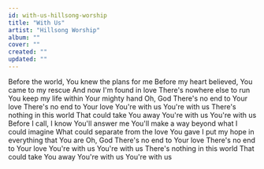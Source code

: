 ```yaml
---
id: with-us-hillsong-worship
title: "With Us"
artist: "Hillsong Worship"
album: ""
cover: ""
created: ""
updated: ""
---
```


Before the world, You knew the plans for me
Before my heart believed, You came to my rescue
And now I'm found in love
There's nowhere else to run
You keep my life within Your mighty hand
Oh, God
There's no end to Your love
There's no end to Your love
You're with us
You're with us
There's nothing in this world
That could take You away
You're with us
You're with us
Before I call, I know You'll answer me
You'll make a way beyond what I could imagine
What could separate from the love You gave
I put my hope in everything that You are
Oh, God
There's no end to Your love
There's no end to Your love
You're with us
You're with us
There's nothing in this world
That could take You away
You're with us
You're with us